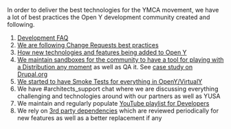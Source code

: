 In order to deliver the best technologies for the YMCA movement, we have a lot of best practices the Open Y development community created and following.


1. [Development FAQ](https://github.com/ymcatwincities/openy/wiki/Development-FAQ)
1. [We are following Change Requests best practices](https://github.com/ymcatwincities/openy/wiki/Code-Review-Quality-Best-Practices)
1. [How new technologies and features being added to Open Y](https://community.openymca.org/t/i-made-some-customizations-to-my-site-that-i-want-to-co[…]at-are-the-best-practices-for-backporting-my-features/435)
1. [We maintain sandboxes for the community to have a tool for playing with a Distribution any moment](https://www.youtube.com/watch?v=dS-8-t0WJgo) as well as QA it. See [case study on Drupal.org](https://www.drupal.org/case-study/open-y-sandboxes)
1. [We started to have Smoke Tests for everything in OpenY/VirtualY](https://www.youtube.com/watch?v=MH4BwMowlic&list=PL_QVggMcFfKYfV1cnistny2L-Sp55SoMg)
1. We have #architects_support chat where we are discussing everything challenging and technologies around with our partners as well as YUSA
1. We maintain and regularly populate [YouTube playlist for Developers](https://www.youtube.com/watch?v=RSsQLVVhldc&list=PL_QVggMcFfKZp05THV3dYlYOG3MsJ8xSf)
1. We rely on [3rd party dependencies](https://github.com/ymcatwincities/openy/wiki/Open-Y-3rd-party-dependencies) which are reviewed periodically for new features as well as a better replacement if any